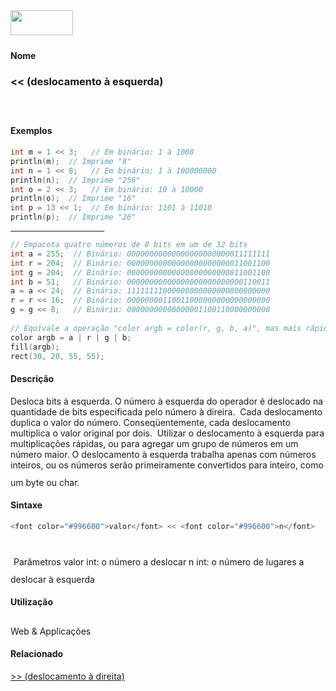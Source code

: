 <img height="40" src="../images/1pix.gif" width="100"/>
<img height="1" src="../images/1pix.gif" width="20"/>
<img height="1" src="../images/1pix.gif" width="555"/>

#### Nome
### << (deslocamento à esquerda)
<img height="25" src="../images/1pix.gif" width="1"/>

#### Exemplos

```pde
int m = 1 << 3;   // Em binário: 1 à 1000 
println(m);  // Imprime "8" 
int n = 1 << 8;   // Em binário: 1 à 100000000 
println(n);  // Imprime "256" 
int o = 2 << 3;   // Em binário: 10 à 10000 
println(o);  // Imprime "16" 
int p = 13 << 1;  // Em binário: 1101 à 11010 
println(p);  // Imprime "26" 

```
<hr align="left" noshade="noshade" size="1" width="150"/>

```pde
// Empacota quatro números de 8 bits em um de 32 bits
int a = 255;  // Binário: 00000000000000000000000011111111 
int r = 204;  // Binário: 00000000000000000000000011001100 
int g = 204;  // Binário: 00000000000000000000000011001100 
int b = 51;   // Binário: 00000000000000000000000000110011 
a = a << 24;  // Binário: 11111111000000000000000000000000 
r = r << 16;  // Binário: 00000000110011000000000000000000 
g = g << 8;   // Binário: 00000000000000001100110000000000 
 
// Equivale a operação "color argb = color(r, g, b, a)", mas mais rápida
color argb = a | r | g | b; 
fill(argb); 
rect(30, 20, 55, 55); 

```

#### Descrição
Desloca bits à esquerda. O número
à esquerda do operador é deslocado na quantidade de bits
especificada pelo número à direira.  Cada
deslocamento duplica o valor do número. Conseqüentemente,
cada deslocamento multiplica o valor original por dois.  Utilizar
o deslocamento à esquerda para multiplicações
rápidas, ou para agregar um grupo de números em um
número maior. O deslocamento à esquerda trabalha apenas
com números inteiros, ou os números serão
primeiramente convertidos para inteiro, como um byte ou char.
<img height="25" src="../images/1pix.gif" width="1"/>

#### Sintaxe
```pde
<font color="#996600">valor</font> << <font color="#996600">n</font>
            
```
<img height="25" src="../images/1pix.gif" width="1"/>
Parâmetros
valor
int: o número a deslocar
n
int: o número de lugares a deslocar à esquerda
<img height="25" src="../images/1pix.gif" width="1"/>

#### Utilização

	
Web & Applicações
<img height="25" src="../images/1pix.gif" width="1"/>

#### Relacionado
[>> (deslocamento à direita)](rightshift)

